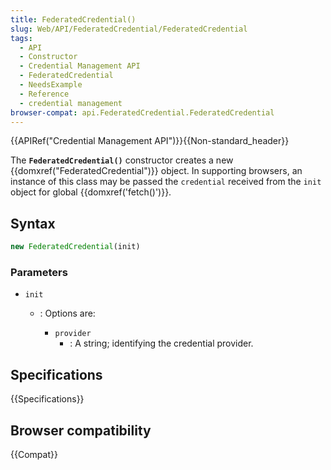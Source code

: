 ```yaml
---
title: FederatedCredential()
slug: Web/API/FederatedCredential/FederatedCredential
tags:
  - API
  - Constructor
  - Credential Management API
  - FederatedCredential
  - NeedsExample
  - Reference
  - credential management
browser-compat: api.FederatedCredential.FederatedCredential
---
```

{{APIRef("Credential Management API")}}{{Non-standard_header}}

The **`FederatedCredential()`**
constructor creates a new {{domxref("FederatedCredential")}} object. In
supporting browsers, an instance of this class may be passed the `credential`
received from the `init` object for global {{domxref('fetch()')}}.

## Syntax

```js
new FederatedCredential(init)
```

### Parameters

- `init`

  - : Options are:

    - `provider`
      - : A string; identifying the credential
        provider.

## Specifications

{{Specifications}}

## Browser compatibility

{{Compat}}
